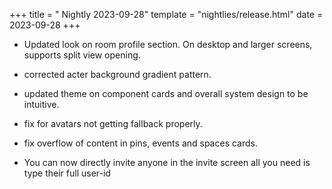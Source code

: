+++
title = " Nightly 2023-09-28"
template = "nightlies/release.html"
date = 2023-09-28
+++

- Updated look on room profile section. On desktop and larger screens, supports split view opening.
- corrected acter background gradient pattern.
- updated theme on component cards and overall system design to be intuitive.
- fix for avatars not getting fallback properly.
- fix overflow of content in pins, events and spaces cards.

- You can now directly invite anyone in the invite screen all you need is type their full user-id

